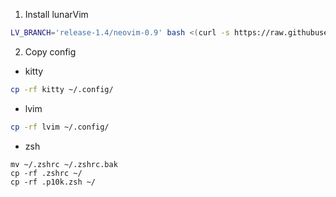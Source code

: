 1. Install lunarVim

```zsh
LV_BRANCH='release-1.4/neovim-0.9' bash <(curl -s https://raw.githubusercontent.com/LunarVim/LunarVim/release-1.4/neovim-0.9/utils/installer/install.sh)
```

2. Copy config

- kitty
```zsh
cp -rf kitty ~/.config/
```
- lvim
```zsh
cp -rf lvim ~/.config/
```
- zsh
```
mv ~/.zshrc ~/.zshrc.bak
cp -rf .zshrc ~/
cp -rf .p10k.zsh ~/
```
